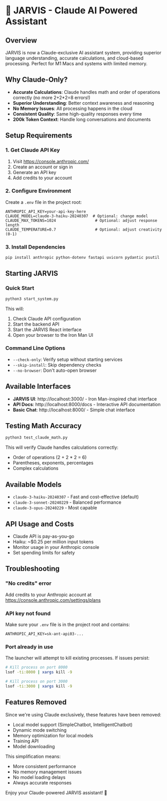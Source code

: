 # 🤖 JARVIS - Claude AI Powered Assistant

## Overview
JARVIS is now a Claude-exclusive AI assistant system, providing superior language understanding, accurate calculations, and cloud-based processing. Perfect for M1 Macs and systems with limited memory.

## Why Claude-Only?
- **Accurate Calculations**: Claude handles math and order of operations correctly (no more 2+2*2=8 errors!)
- **Superior Understanding**: Better context awareness and reasoning
- **No Memory Issues**: All processing happens in the cloud
- **Consistent Quality**: Same high-quality responses every time
- **200k Token Context**: Handle long conversations and documents

## Setup Requirements

### 1. Get Claude API Key
1. Visit https://console.anthropic.com/
2. Create an account or sign in
3. Generate an API key
4. Add credits to your account

### 2. Configure Environment
Create a `.env` file in the project root:
```env
ANTHROPIC_API_KEY=your-api-key-here
CLAUDE_MODEL=claude-3-haiku-20240307  # Optional: change model
CLAUDE_MAX_TOKENS=1024                 # Optional: adjust response length
CLAUDE_TEMPERATURE=0.7                 # Optional: adjust creativity (0-1)
```

### 3. Install Dependencies
```bash
pip install anthropic python-dotenv fastapi uvicorn pydantic psutil
```

## Starting JARVIS

### Quick Start
```bash
python3 start_system.py
```

This will:
1. Check Claude API configuration
2. Start the backend API
3. Start the JARVIS React interface
4. Open your browser to the Iron Man UI

### Command Line Options
- `--check-only`: Verify setup without starting services
- `--skip-install`: Skip dependency checks
- `--no-browser`: Don't auto-open browser

## Available Interfaces
- **JARVIS UI**: http://localhost:3000/ - Iron Man-inspired chat interface
- **API Docs**: http://localhost:8000/docs - Interactive API documentation
- **Basic Chat**: http://localhost:8000/ - Simple chat interface

## Testing Math Accuracy
```bash
python3 test_claude_math.py
```

This will verify Claude handles calculations correctly:
- Order of operations (2 + 2 * 2 = 6)
- Parentheses, exponents, percentages
- Complex calculations

## Available Models
- `claude-3-haiku-20240307` - Fast and cost-effective (default)
- `claude-3-sonnet-20240229` - Balanced performance
- `claude-3-opus-20240229` - Most capable

## API Usage and Costs
- Claude API is pay-as-you-go
- Haiku: ~$0.25 per million input tokens
- Monitor usage in your Anthropic console
- Set spending limits for safety

## Troubleshooting

### "No credits" error
Add credits to your Anthropic account at https://console.anthropic.com/settings/plans

### API key not found
Make sure your `.env` file is in the project root and contains:
```
ANTHROPIC_API_KEY=sk-ant-api03-...
```

### Port already in use
The launcher will attempt to kill existing processes. If issues persist:
```bash
# Kill process on port 8000
lsof -ti:8000 | xargs kill -9

# Kill process on port 3000
lsof -ti:3000 | xargs kill -9
```

## Features Removed
Since we're using Claude exclusively, these features have been removed:
- Local model support (SimpleChatbot, IntelligentChatbot)
- Dynamic mode switching
- Memory optimization for local models
- Training API
- Model downloading

This simplification means:
- More consistent performance
- No memory management issues
- No model loading delays
- Always accurate responses

Enjoy your Claude-powered JARVIS assistant! 🚀